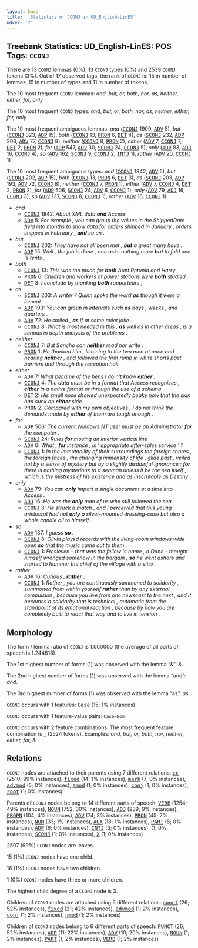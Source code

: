 ```yaml
---
layout: base
title:  'Statistics of CCONJ in UD_English-LinES'
udver: '2'
---
```


## Treebank Statistics: UD_English-LinES: POS Tags: `CCONJ`

There are 13 `CCONJ` lemmas (0%), 13 `CCONJ` types (0%) and 2539 `CCONJ` tokens (3%).
Out of 17 observed tags, the rank of `CCONJ` is: 15 in number of lemmas, 15 in number of types and 11 in number of tokens.

The 10 most frequent `CCONJ` lemmas: <em>and, but, or, both, nor, as, neither, either, for, only</em>

The 10 most frequent `CCONJ` types:  <em>and, but, or, both, nor, as, neither, either, for, only</em>

The 10 most frequent ambiguous lemmas: <em>and</em> (<tt><a href="en_lines-pos-CCONJ.html">CCONJ</a></tt> 1909, <tt><a href="en_lines-pos-ADV.html">ADV</a></tt> 5), <em>but</em> (<tt><a href="en_lines-pos-CCONJ.html">CCONJ</a></tt> 323, <tt><a href="en_lines-pos-ADP.html">ADP</a></tt> 15), <em>both</em> (<tt><a href="en_lines-pos-CCONJ.html">CCONJ</a></tt> 13, <tt><a href="en_lines-pos-PRON.html">PRON</a></tt> 6, <tt><a href="en_lines-pos-DET.html">DET</a></tt> 4), <em>as</em> (<tt><a href="en_lines-pos-SCONJ.html">SCONJ</a></tt> 232, <tt><a href="en_lines-pos-ADP.html">ADP</a></tt> 208, <tt><a href="en_lines-pos-ADV.html">ADV</a></tt> 77, <tt><a href="en_lines-pos-CCONJ.html">CCONJ</a></tt> 8), <em>neither</em> (<tt><a href="en_lines-pos-CCONJ.html">CCONJ</a></tt> 8, <tt><a href="en_lines-pos-PRON.html">PRON</a></tt> 2), <em>either</em> (<tt><a href="en_lines-pos-ADV.html">ADV</a></tt> 7, <tt><a href="en_lines-pos-CCONJ.html">CCONJ</a></tt> 7, <tt><a href="en_lines-pos-DET.html">DET</a></tt> 2, <tt><a href="en_lines-pos-PRON.html">PRON</a></tt> 2), <em>for</em> (<tt><a href="en_lines-pos-ADP.html">ADP</a></tt> 547, <tt><a href="en_lines-pos-ADV.html">ADV</a></tt> 30, <tt><a href="en_lines-pos-SCONJ.html">SCONJ</a></tt> 24, <tt><a href="en_lines-pos-CCONJ.html">CCONJ</a></tt> 5), <em>only</em> (<tt><a href="en_lines-pos-ADV.html">ADV</a></tt> 83, <tt><a href="en_lines-pos-ADJ.html">ADJ</a></tt> 16, <tt><a href="en_lines-pos-CCONJ.html">CCONJ</a></tt> 4), <em>so</em> (<tt><a href="en_lines-pos-ADV.html">ADV</a></tt> 162, <tt><a href="en_lines-pos-SCONJ.html">SCONJ</a></tt> 9, <tt><a href="en_lines-pos-CCONJ.html">CCONJ</a></tt> 2, <tt><a href="en_lines-pos-INTJ.html">INTJ</a></tt> 1), <em>rather</em> (<tt><a href="en_lines-pos-ADV.html">ADV</a></tt> 20, <tt><a href="en_lines-pos-CCONJ.html">CCONJ</a></tt> 1)

The 10 most frequent ambiguous types:  <em>and</em> (<tt><a href="en_lines-pos-CCONJ.html">CCONJ</a></tt> 1842, <tt><a href="en_lines-pos-ADV.html">ADV</a></tt> 5), <em>but</em> (<tt><a href="en_lines-pos-CCONJ.html">CCONJ</a></tt> 202, <tt><a href="en_lines-pos-ADP.html">ADP</a></tt> 15), <em>both</em> (<tt><a href="en_lines-pos-CCONJ.html">CCONJ</a></tt> 13, <tt><a href="en_lines-pos-PRON.html">PRON</a></tt> 6, <tt><a href="en_lines-pos-DET.html">DET</a></tt> 3), <em>as</em> (<tt><a href="en_lines-pos-SCONJ.html">SCONJ</a></tt> 203, <tt><a href="en_lines-pos-ADP.html">ADP</a></tt> 193, <tt><a href="en_lines-pos-ADV.html">ADV</a></tt> 72, <tt><a href="en_lines-pos-CCONJ.html">CCONJ</a></tt> 8), <em>neither</em> (<tt><a href="en_lines-pos-CCONJ.html">CCONJ</a></tt> 7, <tt><a href="en_lines-pos-PRON.html">PRON</a></tt> 1), <em>either</em> (<tt><a href="en_lines-pos-ADV.html">ADV</a></tt> 7, <tt><a href="en_lines-pos-CCONJ.html">CCONJ</a></tt> 4, <tt><a href="en_lines-pos-DET.html">DET</a></tt> 2, <tt><a href="en_lines-pos-PRON.html">PRON</a></tt> 2), <em>for</em> (<tt><a href="en_lines-pos-ADP.html">ADP</a></tt> 506, <tt><a href="en_lines-pos-SCONJ.html">SCONJ</a></tt> 24, <tt><a href="en_lines-pos-ADV.html">ADV</a></tt> 6, <tt><a href="en_lines-pos-CCONJ.html">CCONJ</a></tt> 1), <em>only</em> (<tt><a href="en_lines-pos-ADV.html">ADV</a></tt> 79, <tt><a href="en_lines-pos-ADJ.html">ADJ</a></tt> 16, <tt><a href="en_lines-pos-CCONJ.html">CCONJ</a></tt> 3), <em>so</em> (<tt><a href="en_lines-pos-ADV.html">ADV</a></tt> 137, <tt><a href="en_lines-pos-SCONJ.html">SCONJ</a></tt> 8, <tt><a href="en_lines-pos-CCONJ.html">CCONJ</a></tt> 1), <em>rather</em> (<tt><a href="en_lines-pos-ADV.html">ADV</a></tt> 16, <tt><a href="en_lines-pos-CCONJ.html">CCONJ</a></tt> 1)


* <em>and</em>
  * <tt><a href="en_lines-pos-CCONJ.html">CCONJ</a></tt> 1842: <em>About XML data <b>and</b> Access</em>
  * <tt><a href="en_lines-pos-ADV.html">ADV</a></tt> 5: <em>For example , you can group the values in the ShippedDate field into months to show data for orders shipped in January , orders shipped in February , <b>and</b> so on .</em>
* <em>but</em>
  * <tt><a href="en_lines-pos-CCONJ.html">CCONJ</a></tt> 202: <em>They have not all been met , <b>but</b> a great many have .</em>
  * <tt><a href="en_lines-pos-ADP.html">ADP</a></tt> 15: <em>Well , the job is done , one asks nothing more <b>but</b> to fold one 's tents .</em>
* <em>both</em>
  * <tt><a href="en_lines-pos-CCONJ.html">CCONJ</a></tt> 13: <em>This was too much for <b>both</b> Aunt Petunia and Harry .</em>
  * <tt><a href="en_lines-pos-PRON.html">PRON</a></tt> 6: <em>Children and workers at power stations were <b>both</b> studied .</em>
  * <tt><a href="en_lines-pos-DET.html">DET</a></tt> 3: <em>I conclude by thanking <b>both</b> rapporteurs ,</em>
* <em>as</em>
  * <tt><a href="en_lines-pos-SCONJ.html">SCONJ</a></tt> 203: <em>A writer ? Quinn spoke the word <b>as</b> though it were a lament .</em>
  * <tt><a href="en_lines-pos-ADP.html">ADP</a></tt> 193: <em>You can group in intervals such <b>as</b> days , weeks , and quarters .</em>
  * <tt><a href="en_lines-pos-ADV.html">ADV</a></tt> 72: <em>He smiled , <b>as</b> if at some quiet joke .</em>
  * <tt><a href="en_lines-pos-CCONJ.html">CCONJ</a></tt> 8: <em>What is most needed in this , <b>as</b> well as in other areas , is a serious in depth analysis of the problems .</em>
* <em>neither</em>
  * <tt><a href="en_lines-pos-CCONJ.html">CCONJ</a></tt> 7: <em>But Sancho can <b>neither</b> read nor write .</em>
  * <tt><a href="en_lines-pos-PRON.html">PRON</a></tt> 1: <em>He thanked him , listening to the two men at once and hearing <b>neither</b> , and followed the firm rump in white shorts past barriers and through the reception hall .</em>
* <em>either</em>
  * <tt><a href="en_lines-pos-ADV.html">ADV</a></tt> 7: <em>What became of the hens I do n't know <b>either</b> .</em>
  * <tt><a href="en_lines-pos-CCONJ.html">CCONJ</a></tt> 4: <em>The data must be in a format that Access recognizes , <b>either</b> in a native format or through the use of a schema .</em>
  * <tt><a href="en_lines-pos-DET.html">DET</a></tt> 2: <em>His small nose showed unexpectedly beaky now that the skin had sunk on <b>either</b> side .</em>
  * <tt><a href="en_lines-pos-PRON.html">PRON</a></tt> 2: <em>Compared with my own objectives , I do not think the demands made by <b>either</b> of them are tough enough .</em>
* <em>for</em>
  * <tt><a href="en_lines-pos-ADP.html">ADP</a></tt> 506: <em>The current Windows NT user must be an Administrator <b>for</b> the computer .</em>
  * <tt><a href="en_lines-pos-SCONJ.html">SCONJ</a></tt> 24: <em>Rules <b>for</b> moving an interior vertical line</em>
  * <tt><a href="en_lines-pos-ADV.html">ADV</a></tt> 6: <em>What , <b>for</b> instance , is ' appropriate after-sales service ' ?</em>
  * <tt><a href="en_lines-pos-CCONJ.html">CCONJ</a></tt> 1: <em>In the immutability of their surroundings the foreign shores , the foreign faces , the changing immensity of life , glide past , veiled not by a sense of mystery but by a slightly disdainful ignorance ; <b>for</b> there is nothing mysterious to a seaman unless it be the sea itself , which is the mistress of his existence and as inscrutable as Destiny .</em>
* <em>only</em>
  * <tt><a href="en_lines-pos-ADV.html">ADV</a></tt> 79: <em>You can <b>only</b> import a single document at a time into Access .</em>
  * <tt><a href="en_lines-pos-ADJ.html">ADJ</a></tt> 16: <em>He was the <b>only</b> man of us who still followed the sea .</em>
  * <tt><a href="en_lines-pos-CCONJ.html">CCONJ</a></tt> 3: <em>He struck a match , and I perceived that this young aristocrat had not <b>only</b> a silver-mounted dressing-case but also a whole candle all to himself .</em>
* <em>so</em>
  * <tt><a href="en_lines-pos-ADV.html">ADV</a></tt> 137: <em>I guess <b>so</b> .</em>
  * <tt><a href="en_lines-pos-SCONJ.html">SCONJ</a></tt> 8: <em>Olivia played records with the living-room windows wide open <b>so</b> that the music came out to them .</em>
  * <tt><a href="en_lines-pos-CCONJ.html">CCONJ</a></tt> 1: <em>Fresleven – that was the fellow 's name , a Dane – thought himself wronged somehow in the bargain , <b>so</b> he went ashore and started to hammer the chief of the village with a stick .</em>
* <em>rather</em>
  * <tt><a href="en_lines-pos-ADV.html">ADV</a></tt> 16: <em>Curious , <b>rather</b> .</em>
  * <tt><a href="en_lines-pos-CCONJ.html">CCONJ</a></tt> 1: <em>Rather , you are continuously summoned to solidarity , summoned from within yourself <b>rather</b> than by any external compulsion , because you live from one newscast to the next , and it becomes a solidarity that is technical , automatic from the standpoint of its emotional reaction , because by now you are completely built to react that way and to live in tension .</em>

## Morphology

The form / lemma ratio of `CCONJ` is 1.000000 (the average of all parts of speech is 1.244818).

The 1st highest number of forms (1) was observed with the lemma “&amp;”: <em>&amp;</em>.

The 2nd highest number of forms (1) was observed with the lemma “and”: <em>and</em>.

The 3rd highest number of forms (1) was observed with the lemma “as”: <em>as</em>.

`CCONJ` occurs with 1 features: <tt><a href="en_lines-feat-Case.html">Case</a></tt> (15; 1% instances)

`CCONJ` occurs with 1 feature-value pairs: `Case=Nom`

`CCONJ` occurs with 2 feature combinations.
The most frequent feature combination is `_` (2524 tokens).
Examples: <em>and, but, or, both, nor, neither, either, for, &amp;</em>


## Relations

`CCONJ` nodes are attached to their parents using 7 different relations: <tt><a href="en_lines-dep-cc.html">cc</a></tt> (2510; 99% instances), <tt><a href="en_lines-dep-fixed.html">fixed</a></tt> (14; 1% instances), <tt><a href="en_lines-dep-mark.html">mark</a></tt> (7; 0% instances), <tt><a href="en_lines-dep-advmod.html">advmod</a></tt> (5; 0% instances), <tt><a href="en_lines-dep-amod.html">amod</a></tt> (1; 0% instances), <tt><a href="en_lines-dep-conj.html">conj</a></tt> (1; 0% instances), <tt><a href="en_lines-dep-root.html">root</a></tt> (1; 0% instances)

Parents of `CCONJ` nodes belong to 14 different parts of speech: <tt><a href="en_lines-pos-VERB.html">VERB</a></tt> (1254; 49% instances), <tt><a href="en_lines-pos-NOUN.html">NOUN</a></tt> (752; 30% instances), <tt><a href="en_lines-pos-ADJ.html">ADJ</a></tt> (239; 9% instances), <tt><a href="en_lines-pos-PROPN.html">PROPN</a></tt> (104; 4% instances), <tt><a href="en_lines-pos-ADV.html">ADV</a></tt> (74; 3% instances), <tt><a href="en_lines-pos-PRON.html">PRON</a></tt> (45; 2% instances), <tt><a href="en_lines-pos-NUM.html">NUM</a></tt> (33; 1% instances), <tt><a href="en_lines-pos-AUX.html">AUX</a></tt> (18; 1% instances), <tt><a href="en_lines-pos-PART.html">PART</a></tt> (8; 0% instances), <tt><a href="en_lines-pos-ADP.html">ADP</a></tt> (6; 0% instances), <tt><a href="en_lines-pos-INTJ.html">INTJ</a></tt> (3; 0% instances),  (1; 0% instances), <tt><a href="en_lines-pos-SCONJ.html">SCONJ</a></tt> (1; 0% instances), <tt><a href="en_lines-pos-X.html">X</a></tt> (1; 0% instances)

2507 (99%) `CCONJ` nodes are leaves.

15 (1%) `CCONJ` nodes have one child.

16 (1%) `CCONJ` nodes have two children.

1 (0%) `CCONJ` nodes have three or more children.

The highest child degree of a `CCONJ` node is 3.

Children of `CCONJ` nodes are attached using 5 different relations: <tt><a href="en_lines-dep-punct.html">punct</a></tt> (26; 52% instances), <tt><a href="en_lines-dep-fixed.html">fixed</a></tt> (21; 42% instances), <tt><a href="en_lines-dep-advmod.html">advmod</a></tt> (1; 2% instances), <tt><a href="en_lines-dep-conj.html">conj</a></tt> (1; 2% instances), <tt><a href="en_lines-dep-nmod.html">nmod</a></tt> (1; 2% instances)

Children of `CCONJ` nodes belong to 6 different parts of speech: <tt><a href="en_lines-pos-PUNCT.html">PUNCT</a></tt> (26; 52% instances), <tt><a href="en_lines-pos-ADP.html">ADP</a></tt> (11; 22% instances), <tt><a href="en_lines-pos-ADV.html">ADV</a></tt> (10; 20% instances), <tt><a href="en_lines-pos-NOUN.html">NOUN</a></tt> (1; 2% instances), <tt><a href="en_lines-pos-PART.html">PART</a></tt> (1; 2% instances), <tt><a href="en_lines-pos-VERB.html">VERB</a></tt> (1; 2% instances)

